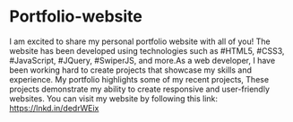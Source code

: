 # Portfolio-website
I am excited to share my personal portfolio website with all of you! The website has been developed using technologies such as #HTML5, #CSS3, #JavaScript, #JQuery, #SwiperJS, and more.As a web developer, I have been working hard to create projects that showcase my skills and experience. My portfolio highlights some of my recent projects, These projects demonstrate my ability to create responsive and user-friendly websites.
You can visit my website by following this link: 
https://lnkd.in/dedrWEix
